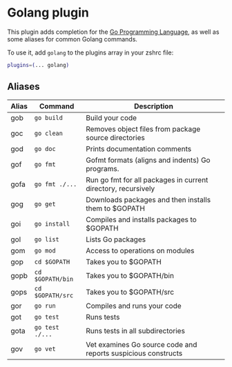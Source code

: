 # Golang plugin

This plugin adds completion for the [Go Programming Language](https://golang.org/),
as well as some aliases for common Golang commands.

To use it, add `golang` to the plugins array in your zshrc file:

```zsh
plugins=(... golang)
```

## Aliases

| Alias   | Command                 | Description                                                   |
| ------- | ----------------------- | ------------------------------------------------------------- |
| gob     | `go build`              | Build your code                                               |
| goc     | `go clean`              | Removes object files from package source directories          |
| god     | `go doc`                | Prints documentation comments                                 |
| gof     | `go fmt`                | Gofmt formats (aligns and indents) Go programs.               |
| gofa    | `go fmt ./...`          | Run go fmt for all packages in current directory, recursively |
| gog     | `go get`                | Downloads packages and then installs them to $GOPATH          |
| goi     | `go install`            | Compiles and installs packages to $GOPATH                     |
| gol     | `go list`               | Lists Go packages                                             |
| gom     | `go mod`                | Access to operations on modules                               |
| gop     | `cd $GOPATH`            | Takes you to $GOPATH                                          |
| gopb    | `cd $GOPATH/bin`        | Takes you to $GOPATH/bin                                      |
| gops    | `cd $GOPATH/src`        | Takes you to $GOPATH/src                                      |
| gor     | `go run`                | Compiles and runs your code                                   |
| got     | `go test`               | Runs tests                                                    |
| gota    | `go test ./...`         | Runs tests in all subdirectories                                                    |
| gov     | `go vet`                | Vet examines Go source code and reports suspicious constructs |
